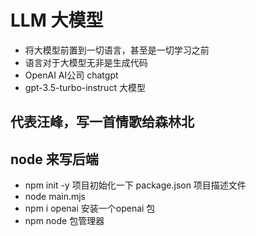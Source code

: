 # LLM 大模型
- 将大模型前置到一切语言，甚至是一切学习之前
- 语言对于大模型无非是生成代码
- OpenAI AI公司 chatgpt
- gpt-3.5-turbo-instruct 大模型

## 代表汪峰，写一首情歌给森林北

## node 来写后端
- npm init -y  项目初始化一下
  package.json 项目描述文件
- node main.mjs 
- npm i openai 安装一个openai 包
- npm node 包管理器